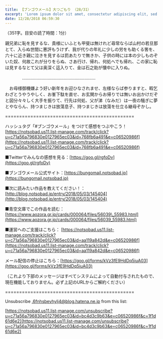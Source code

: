 ```yaml
---
title: 【ブンゴウメール】大つごもり （28/31）
excerpt: 'Lorem ipsum dolor sit amet, consectetur adipiscing elit, sed do eiusmod tempor incididunt ut labore et dolore magna aliqua. Praesent elementum facilisis leo vel fringilla est ullamcorper eget. At imperdiet dui accumsan sit amet nulla facilisi morbi tempus.'
date: 12/28/2018 06:59:30
---
```


（351字。目安の読了時間：1分）

親兄弟に恥を見するな、貴様にいふとも甲斐は無けれど尋常ならば山村の若旦那とて、入らぬ世間に悪評もうけず、我が代りの年礼に少しの労をも助くる筈を、六十に近き親に泣きを見するは罰あたりで無きか、子供の時には本の少しものぞいた奴、何故これが分りをらぬ、さあ行け、帰れ、何処へでも帰れ、この家に恥は見するなとて父は奥深く這入りて、金は石之助が懐中に入りぬ。

　　　　……………………………………………………

　お母様御機嫌よう好い新年をお迎ひなされませ、左様ならば参りますと、暇乞わざとうやうやしく、お峯下駄を直せ、お玄関からお帰りでは無いお出かけだぞと図分々々しく大手を振りて、行先は何処、父が涕（なみだ）は一夜の騒ぎに夢とやならん、持つまじきは放蕩息子、持つまじきは放蕩を仕立る継母ぞかし。

\==============================================

ハッシュタグ「#ブンゴウメール」をつけて感想をつぶやこう！ [https://notsobad.us11.list-manage.com/track/click?u=c71a56a796830e0127965ec03&id=768fb6a491&e=c06520986f](https://notsobad.us11.list-manage.com/track/click?u=c71a56a796830e0127965ec03&id=768fb6a491&e=c06520986f)

■Twitterでみんなの感想を見る：[https://goo.gl/rgfoDv](https://goo.gl/rgfoDv)

■ブンゴウメール公式サイト：[https://bungomail.notsobad.jp](https://bungomail.notsobad.jp)

■次に読みたい作品を教えてください！：[http://blog.notsobad.jp/entry/2018/05/03/145404](http://blog.notsobad.jp/entry/2018/05/03/145404)

■青空文庫でこの作品を読む：[https://www.aozora.gr.jp/cards/000064/files/56039\_55983.html](https://www.aozora.gr.jp/cards/000064/files/56039_55983.html)

■運営へのご支援はこちら： [https://notsobad.us11.list-manage.com/track/click?u=c71a56a796830e0127965ec03&id=aa119a842d&e=c06520986f](https://notsobad.us11.list-manage.com/track/click?u=c71a56a796830e0127965ec03&id=aa119a842d&e=c06520986f)

メール配信の停止はこちら：[https://goo.gl/forms/kVz3fE9HdDq5iuA03](https://goo.gl/forms/kVz3fE9HdDq5iuA03)

（これより下部のメッセージはすべてシステムによって自動付与されたもので、現在機能しておりません。必ず上記のURLからご解約ください）

\==============================================

Unsubscribe .6fnhsbevhylj4@blog.hatena.ne.jp from this list:

[https://notsobad.us11.list-manage.com/unsubscribe?u=c71a56a796830e0127965ec03&id=bc4d3c9b63&e=c06520986f&c=1f1d61d6e2](https://notsobad.us11.list-manage.com/unsubscribe?u=c71a56a796830e0127965ec03&id=bc4d3c9b63&e=c06520986f&c=1f1d61d6e2)